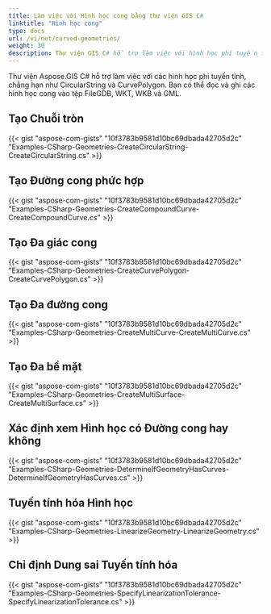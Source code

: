 ```yaml
---
title: Làm việc với Hình học cong bằng thư viện GIS C#
linktitle: "Hình học cong"
type: docs
url: /vi/net/curved-geometries/
weight: 30
description: Thư viện GIS C# hỗ trợ làm việc với hình học phi tuyến tính, tạo chuỗi tròn, đường cong phức hợp, đa giác cong, đa đường cong, đa bề mặt và xác định xem hình học có đường cong hay không.
---
```


Thư viện Aspose.GIS C# hỗ trợ làm việc với các hình học phi tuyến tính, chẳng hạn như CircularString và CurvePolygon. Bạn có thể đọc và ghi các hình học cong vào tệp FileGDB, WKT, WKB và GML.

## **Tạo Chuỗi tròn**
{{< gist "aspose-com-gists" "10f3783b9581d10bc69dbada42705d2c" "Examples-CSharp-Geometries-CreateCircularString-CreateCircularString.cs" >}}
## **Tạo Đường cong phức hợp**
{{< gist "aspose-com-gists" "10f3783b9581d10bc69dbada42705d2c" "Examples-CSharp-Geometries-CreateCompoundCurve-CreateCompoundCurve.cs" >}}
## **Tạo Đa giác cong**
{{< gist "aspose-com-gists" "10f3783b9581d10bc69dbada42705d2c" "Examples-CSharp-Geometries-CreateCurvePolygon-CreateCurvePolygon.cs" >}}
## **Tạo Đa đường cong**
{{< gist "aspose-com-gists" "10f3783b9581d10bc69dbada42705d2c" "Examples-CSharp-Geometries-CreateMultiCurve-CreateMultiCurve.cs" >}}
## **Tạo Đa bề mặt**
{{< gist "aspose-com-gists" "10f3783b9581d10bc69dbada42705d2c" "Examples-CSharp-Geometries-CreateMultiSurface-CreateMultiSurface.cs" >}}
## **Xác định xem Hình học có Đường cong hay không**
{{< gist "aspose-com-gists" "10f3783b9581d10bc69dbada42705d2c" "Examples-CSharp-Geometries-DetermineIfGeometryHasCurves-DetermineIfGeometryHasCurves.cs" >}}
## **Tuyến tính hóa Hình học**
{{< gist "aspose-com-gists" "10f3783b9581d10bc69dbada42705d2c" "Examples-CSharp-Geometries-LinearizeGeometry-LinearizeGeometry.cs" >}}
## **Chỉ định Dung sai Tuyến tính hóa**
{{< gist "aspose-com-gists" "10f3783b9581d10bc69dbada42705d2c" "Examples-CSharp-Geometries-SpecifyLinearizationTolerance-SpecifyLinearizationTolerance.cs" >}}
